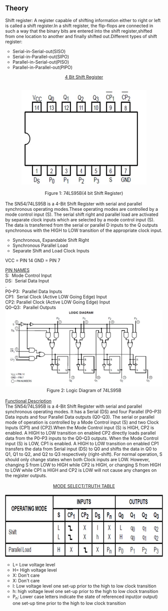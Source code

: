 ## Theory

 <div class="content" id="experiment-article-section-2-content">                            
 Shift register:&nbsp;A register capable of shifting information either to right or left is called a shift register.In a shift register, the flip-flops are connected in such a way that the binary bits are entered into the shift register,shifted from one location to another and finally shifted out.Different types of shift register:&nbsp;
		  <ul style="list-style:circle">
		  <li>Serial-in-Serial-out(SISO)</li>
		  <li>Serial-in-Parallel-out(SIPO)</li>
		  <li>Parallel-in-Serial-out(PISO)</li>
		  <li>Parallel-in-Parallel-out(PIPO)</li>
</ul>
           
 <div align="center" class="big" style="text-decoration:underline;" >  4 Bit Shift Register </div>
                      
<br />
							<br />
                            <div align="center">
                            <img src="images/4bitshifter.jpg" style="width:400px;height:300px;" />
							<br />
							<br />
							Figure 1:&nbsp;74LS95B(4 bit Shift Register)
							</div> 
                            <br />
 The SN54/74LS95B is a 4-Bit Shift Register with serial and parallel synchronous operating modes.These operating modes are controlled by a mode control input (S). The serial shift right and parallel load are activated by separate clock inputs which are selected by a mode control input (S). The data is transferred from the serial or parallel D inputs to the Q outputs synchronous with the HIGH to LOW transition of the appropriate clock input.
<ul style="list-style:circle">

<li>Synchronous, Expandable Shift Right</li>
<li> Synchronous Parallel Load</li>
<li> Separate Shift and Load Clock Inputs</li>
</ul>

 <!--<div align="left" class="big_gray" style="text-decoration:underline;" >  NOTE </div> The Flatpak version has the
same pinouts (Connection
Diagram) as the Dual In-Line
Package.
CONNECTION DIAGRAM DIP (TOP VIEW)-->
VCC = PIN 14
GND = PIN 7   
<div align="left" class="medium_black" style="text-decoration:underline;" >  PIN NAMES </div>
<div align="left">S:&nbsp; Mode Control Input </div>
<div align="left">DS:&nbsp; Serial Data Input</div>. 
<div align="left">P0–P3:&nbsp; Parallel Data Inputs </div>
<div align="left">CP1:&nbsp; Serial Clock (Active LOW Going Edge) Input </div>
<div align="left">CP2:&nbsp;Parallel Clock (Active LOW Going Edge) Input </div>
<div align="left">Q0–Q3:&nbsp; Parallel Outputs</div>


<!--<div align="left" class="big_gray" style="text-decoration:underline;" >  NOTE </div>
<div align="left">a. 1 TTL Unit Load (U.L.) = 40 mA HIGH/1.6 mA LOW.</div>
<div align="left">b. The Output LOW drive factor is 2.5 U.L. for Military (54) and 5 U.L. for Commercial (74)
Temperature Ranges.</div>
                       <br />
                            <br />
                             </div>-->
 <!-- <div align="center" class="big" style="text-decoration:underline" > SN54/74LS95B </div>-->
<div align="center">
                            <img src="images/logic diagram.jpg" /> 
                            Figure 2:&nbsp;Logic Diagram of 74LS95B
							</div>
                            <br />
                            <div align="left" class="medium_black" style="text-decoration:underline;" >  Functional Description </div>
    The SN54/74LS95B is a 4-Bit Shift Register with serial and parallel synchronous operating modes. It has a Serial (DS) and four Parallel (P0–P3) Data inputs and four Parallel Data outputs (Q0–Q3). The serial or parallel mode of operation is controlled by a Mode Control input (S) and two Clock Inputs (CP1) and (CP2).When the Mode Control input (S) is HIGH, CP2 is enabled. A HIGH to LOW transition on enabled CP2 directly loads parallel
data from the P0–P3 inputs to the Q0–Q3 outputs. When the Mode Control input (S) is LOW, CP1 is enabled. A HIGH to LOW transition on enabled CP1 transfers the data
from Serial input (DS) to Q0 and shifts the data in Q0 to Q1, Q1 to Q2, and Q2 to Q3 respectively (right-shift). For normal operation, S should only change states when both Clock inputs are LOW. However, changing S from LOW to HIGH while CP2 is HIGH, or changing S from HIGH to LOW while CP1 is HIGH and CP2 is LOW will not cause any changes
on the register outputs.
                          
<br />
                            <br />
                             
 <div align="center" class="big" style="text-decoration:underline" > MODE SELECT/TRUTH TABLE </div>
							 <br />
                             <div align="center">
                             <img src="images/exp9truthtable.jpg" style="width:700px;height:200px;" /></div>
							 <ul style="list-style:circle">

<li>L=&nbsp;Low voltage level</li>
<li>H=&nbsp;High voltage level</li>
<li>X:&nbsp;Don't care</li>
<li>X:&nbsp;Don't care</li>
<li>l:&nbsp;Low voltage level one set-up prior to the high to low clock transition</li>
<li>h:&nbsp;high voltage level one set-up prior to the high to low clock transition</li>
<li>P<sub>n</sub>:&nbsp;Lower case letters indicate the state of referenced input(or output) one set-up time prior to the high to low clock transition</li>
</ul>                            
                        </div>